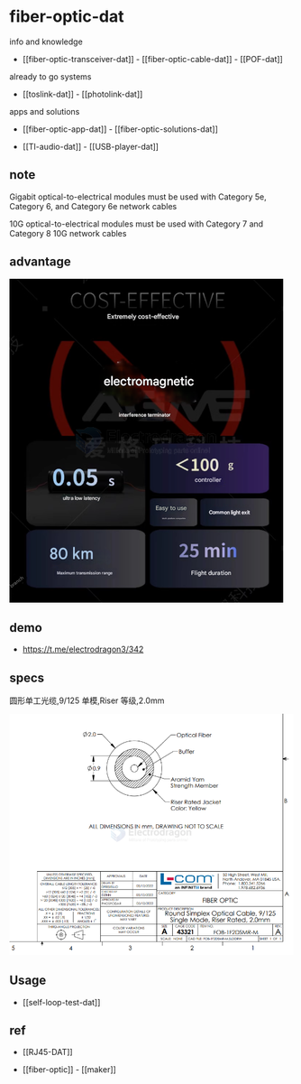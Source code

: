 
# fiber-optic-dat

info and knowledge 

- [[fiber-optic-transceiver-dat]] - [[fiber-optic-cable-dat]] - [[POF-dat]]

already to go systems 

- [[toslink-dat]] - [[photolink-dat]] 


apps and solutions 

- [[fiber-optic-app-dat]] - [[fiber-optic-solutions-dat]]
  
- [[TI-audio-dat]] - [[USB-player-dat]]



## note 

Gigabit optical-to-electrical modules must be used with Category 5e, Category 6, and Category 6e network cables

10G optical-to-electrical modules must be used with Category 7 and Category 8 10G network cables

## advantage 

![](2025-03-28-17-43-30.png)



## demo 

- https://t.me/electrodragon3/342

## specs 

圆形单工光缆,9/125 单模,Riser 等级,2.0mm

![](2025-04-21-14-29-37.png)


## Usage 

- [[self-loop-test-dat]]

## ref 

- [[RJ45-DAT]]

- [[fiber-optic]] - [[maker]]